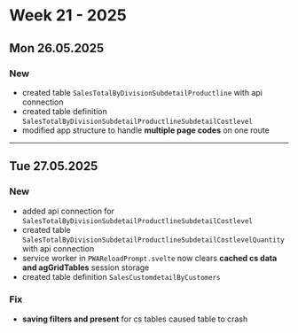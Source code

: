 # Week 21 - 2025


## Mon 26.05.2025

### New

- created table `SalesTotalByDivisionSubdetailProductline` with api connection
- created table definition `SalesTotalByDivisionSubdetailProductlineSubdetailCostlevel`
- modified app structure to handle **multiple page codes** on one route

---

## Tue 27.05.2025

### New 

- added api connection for `SalesTotalByDivisionSubdetailProductlineSubdetailCostlevel`
- created table `SalesTotalByDivisionSubdetailProductlineSubdetailCostlevelQuantity` with api connection
- service worker in `PWAReloadPrompt.svelte` now clears **cached cs data and agGridTables** session storage
- created table definition `SalesCustomdetailByCustomers`

### Fix

- **saving filters and present** for cs tables caused table to crash 

